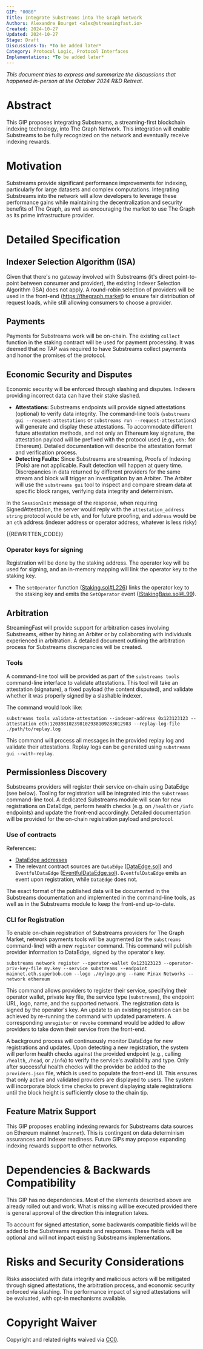 ```yaml
---
GIP: "0080"
Title: Integrate Substreams into The Graph Network
Authors: Alexandre Bourget <alex@streamingfast.io>
Created: 2024-10-27
Updated: 2024-10-27
Stage: Draft
Discussions-To: *To be added later*
Category: Protocol Logic, Protocol Interfaces
Implementations: *To be added later*
---
```


*This document tries to express and summarize the discussions that happened in-person at the October 2024 R&D Retreat.*

# Abstract

This GIP proposes integrating Substreams, a streaming-first blockchain indexing technology, into The Graph Network. This integration will enable Substreams to be fully recognized on the network and eventually receive indexing rewards.

# Motivation

Substreams provide significant performance improvements for indexing, particularly for large datasets and complex computations. Integrating Substreams into the network will allow developers to leverage these performance gains while maintaining the decentralization and security benefits of The Graph, as well as encouraging the market to use The Graph as its prime infrastructure provider.

# Detailed Specification

## Indexer Selection Algorithm (ISA)

Given that there's no gateway involved with Substreams (it's direct point-to-point between consumer and provider), the existing Indexer Selection Algorithm (ISA) does not apply.  A round-robin selection of providers will be used in the front-end (https://thegraph.market) to ensure fair distribution of request loads, while still allowing consumers to choose a provider.

## Payments

Payments for Substreams work will be on-chain. The existing `collect` function in the staking contract will be used for payment processing.  It was deemed that no TAP was required to have Substreams collect payments and honor the promises of the protocol.

## Economic Security and Disputes

Economic security will be enforced through slashing and disputes. Indexers providing incorrect data can have their stake slashed.

- **Attestations:** Substreams endpoints will provide signed attestations (optional) to verify data integrity. The command-line tools (`substreams gui --request-attestations` or `substreams run --request-attestations`) will generate and display these attestations.  To accommodate different future attestation methods, and not only an Ethereum key signature, the attestation payload will be prefixed with the protocol used (e.g., `eth:` for Ethereum). Detailed documentation will describe the attestation format and verification process.
- **Detecting Faults:** Since Substreams are streaming, Proofs of Indexing (PoIs) are not applicable. Fault detection will happen at query time. Discrepancies in data returned by different providers for the same stream and block will trigger an investigation by an Arbiter. The Arbiter will use the `substreams gui` tool to inspect and compare stream data at specific block ranges, verifying data integrity and determinism.

In the `SessionInit` message of the response, when requiring SignedAttestation, the server would reply with the `attestation_address string` protocol would be `eth`, and for future proofing, and `address` would be an `eth` address (indexer address or operator address, whatever is less risky)

{{REWRITTEN_CODE}}
### Operator keys for signing

Registration will be done by the staking address. The operator key will be used for signing, and an in-memory mapping will link the operator key to the staking key.
- The `setOperator` function ([Staking.sol#L226](https://github.com/graphprotocol/contracts/blob/ce3ec16484dacc89a1b9cf08455256be830790e3/packages/contracts/contracts/staking/Staking.sol#L226)) links the operator key to the staking key and emits the `SetOperator` event ([IStakingBase.sol#L99](https://github.com/graphprotocol/contracts/blob/main/packages/contracts/contracts/staking/IStakingBase.sol#L99)).



## Arbitration

StreamingFast will provide support for arbitration cases involving Substreams, either by hiring an Arbiter or by collaborating with individuals experienced in arbitration.  A detailed document outlining the arbitration process for Substreams discrepancies will be created.


### Tools

A command-line tool will be provided as part of the `substreams tools` command-line interface to validate attestations.  This tool will take an attestation (signature), a fixed payload (the content disputed), and validate whether it was properly signed by a slashable indexer.

The command would look like:

```
substreams tools validate-attestation --indexer-address 0x123123123 --attestation eth:120398102398102938109283012983 --replay-log-file ./path/to/replay.log
```

This command will process all messages in the provided replay log and validate their attestations. Replay logs can be generated using  `substreams gui --with-replay`.


## Permissionless Discovery

Substreams providers will register their service on-chain using DataEdge (see below). Tooling for registration will be integrated into the `substreams` command-line tool.  A dedicated Substreams module will scan for new registrations on DataEdge, perform health checks (e.g. on `/health` or `/info` endpoints) and update the front-end accordingly.  Detailed documentation will be provided for the on-chain registration payload and protocol.

### Use of contracts

References:

 - [DataEdge addresses](https://github.com/graphprotocol/contracts/blob/main/packages/data-edge/addresses.js)
- The relevant contract sources are `DataEdge` ([DataEdge.sol](https://github.com/graphprotocol/contracts/blob/main/packages/data-edge/contracts/DataEdge.sol)) and `EventfulDataEdge` ([EventfulDataEdge.sol](https://github.com/graphprotocol/contracts/blob/main/packages/data-edge/contracts/EventfulDataEdge.sol)). `EventfulDataEdge` emits an event upon registration, while `DataEdge` does not.

The exact format of the published data will be documented in the Substreams documentation and implemented in the command-line tools, as well as in the Substreams module to keep the front-end up-to-date.


### CLI for Registration

To enable on-chain registration of Substreams providers for The Graph Market, network payments tools will be augmented (or the `substreams` command-line) with a new `register` command.  This command will publish provider information to DataEdge, signed by the operator's key.

```
substreams network register --operator-wallet 0x123123123 --operator-priv-key-file my.key --service substreams --endpoint mainnet.eth.superbob.com --logo ./mylogo.png --name Pinax Networks --network ethereum
```

This command allows providers to register their service, specifying their operator wallet, private key file, the service type (`substreams`), the endpoint URL, logo, name, and the supported network. The registration data is signed by the operator's key.  An update to an existing registration can be achieved by re-running the command with updated parameters.  A corresponding `unregister` or `revoke` command would be added to allow providers to take down their service from the front-end.

A background process will continuously monitor DataEdge for new registrations and updates.  Upon detecting a new registration, the system will perform health checks against the provided endpoint (e.g., calling `/health`, `/head`, or `/info`) to verify the service's availability and type. Only after successful health checks will the provider be added to the `providers.json` file, which is used to populate the front-end UI.  This ensures that only active and validated providers are displayed to users.  The system will incorporate block time checks to prevent displaying stale registrations until the block height is sufficiently close to the chain tip.


## Feature Matrix Support

This GIP proposes enabling indexing rewards for Substreams data sources on Ethereum mainnet (`mainnet`).  This is contingent on data determinism assurances and Indexer readiness. Future GIPs may propose expanding indexing rewards support to other networks.

# Dependencies & Backwards Compatibility

This GIP has no dependencies. Most of the elements described above are already rolled out and work. What is missing will be executed provided there is general approval of the direction this integration takes.

To account for signed attestation, some backwards compatible fields will be added to the Substreams requests and responses.  These fields will be optional and will not impact existing Substreams implementations.

# Risks and Security Considerations

Risks associated with data integrity and malicious actors will be mitigated through signed attestations, the arbitration process, and economic security enforced via slashing. The performance impact of signed attestations will be evaluated, with opt-in mechanisms available.

# Copyright Waiver

Copyright and related rights waived via [CC0](https://creativecommons.org/publicdomain/zero/1.0/).
